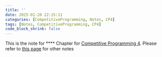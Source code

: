 ```yaml
---
title: ''
date: 2025-01-20 22:15:11
categories: [CompetitiveProgramming, Notes, CP4]
tags: [Notes, CompetitiveProgramming, CP4]
code_block_shrink: false
---
```


This is the note for **** Chapter for [Competitive Programming 4](https://cpbook.net/). Please refer to [this page]() for other notes

<!--more-->

